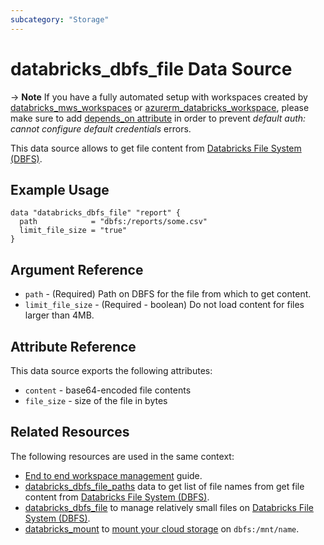 ```yaml
---
subcategory: "Storage"
---
```

# databricks_dbfs_file Data Source

-> **Note** If you have a fully automated setup with workspaces created by [databricks_mws_workspaces](../resources/mws_workspaces.md) or [azurerm_databricks_workspace](https://registry.terraform.io/providers/hashicorp/azurerm/latest/docs/resources/databricks_workspace), please make sure to add [depends_on attribute](../guides/troubleshooting.md#data-resources-and-authentication-is-not-configured-errors) in order to prevent _default auth: cannot configure default credentials_ errors.

This data source allows to get file content from [Databricks File System (DBFS)](https://docs.databricks.com/data/databricks-file-system.html).

## Example Usage

```hcl
data "databricks_dbfs_file" "report" {
  path            = "dbfs:/reports/some.csv"
  limit_file_size = "true"
}
```

## Argument Reference

* `path` - (Required) Path on DBFS for the file from which to get content.
* `limit_file_size` - (Required - boolean) Do not load content for files larger than 4MB.

## Attribute Reference

This data source exports the following attributes:

* `content` - base64-encoded file contents
* `file_size` - size of the file in bytes

## Related Resources

The following resources are used in the same context:

* [End to end workspace management](../guides/workspace-management.md) guide.
* [databricks_dbfs_file_paths](dbfs_file_paths.md) data to get list of file names from get file content from [Databricks File System (DBFS)](https://docs.databricks.com/data/databricks-file-system.html).
* [databricks_dbfs_file](../resources/dbfs_file.md) to manage relatively small files on [Databricks File System (DBFS)](https://docs.databricks.com/data/databricks-file-system.html).
* [databricks_mount](../resources/mount.md) to [mount your cloud storage](https://docs.databricks.com/data/databricks-file-system.html#mount-object-storage-to-dbfs) on `dbfs:/mnt/name`.
